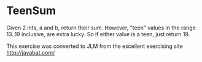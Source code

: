 
# TeenSum #
Given 2 ints,
a and b, return their sum. However, "teen" values in the range 13..19
inclusive, are extra lucky. So if either value is a teen, just return
19.

This exercise was converted to JLM from the excellent exercising site http://javabat.com/


